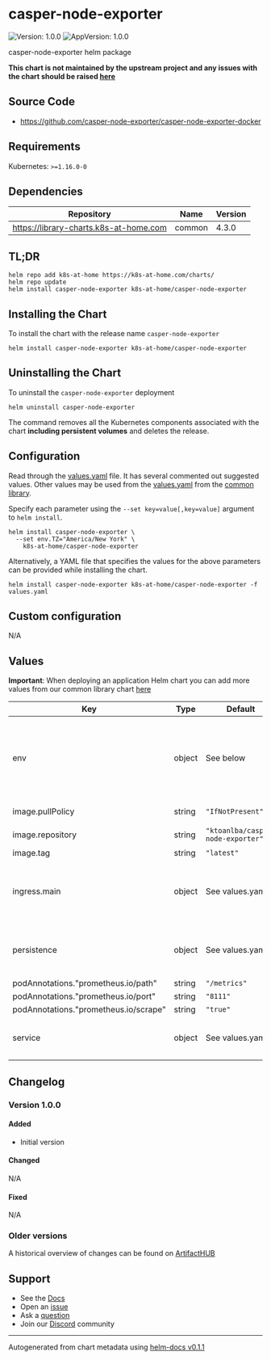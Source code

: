 # casper-node-exporter

![Version: 1.0.0](https://img.shields.io/badge/Version-1.0.0-informational?style=flat-square) ![AppVersion: 1.0.0](https://img.shields.io/badge/AppVersion-1.0.0-informational?style=flat-square)

casper-node-exporter helm package

**This chart is not maintained by the upstream project and any issues with the chart should be raised [here](https://github.com/k8s-at-home/charts/issues/new/choose)**

## Source Code

* <https://github.com/casper-node-exporter/casper-node-exporter-docker>

## Requirements

Kubernetes: `>=1.16.0-0`

## Dependencies

| Repository | Name | Version |
|------------|------|---------|
| https://library-charts.k8s-at-home.com | common | 4.3.0 |

## TL;DR

```console
helm repo add k8s-at-home https://k8s-at-home.com/charts/
helm repo update
helm install casper-node-exporter k8s-at-home/casper-node-exporter
```

## Installing the Chart

To install the chart with the release name `casper-node-exporter`

```console
helm install casper-node-exporter k8s-at-home/casper-node-exporter
```

## Uninstalling the Chart

To uninstall the `casper-node-exporter` deployment

```console
helm uninstall casper-node-exporter
```

The command removes all the Kubernetes components associated with the chart **including persistent volumes** and deletes the release.

## Configuration

Read through the [values.yaml](./values.yaml) file. It has several commented out suggested values.
Other values may be used from the [values.yaml](https://github.com/k8s-at-home/library-charts/tree/main/charts/stable/common/values.yaml) from the [common library](https://github.com/k8s-at-home/library-charts/tree/main/charts/stable/common).

Specify each parameter using the `--set key=value[,key=value]` argument to `helm install`.

```console
helm install casper-node-exporter \
  --set env.TZ="America/New York" \
    k8s-at-home/casper-node-exporter
```

Alternatively, a YAML file that specifies the values for the above parameters can be provided while installing the chart.

```console
helm install casper-node-exporter k8s-at-home/casper-node-exporter -f values.yaml
```

## Custom configuration

N/A

## Values

**Important**: When deploying an application Helm chart you can add more values from our common library chart [here](https://github.com/k8s-at-home/library-charts/tree/main/charts/stable/common)

| Key | Type | Default | Description |
|-----|------|---------|-------------|
| env | object | See below | environment variables. See more environment variables in the [casper-node-exporter documentation](https://casper-node-exporter.org/docs). |
| image.pullPolicy | string | `"IfNotPresent"` | image pull policy |
| image.repository | string | `"ktoanlba/casper-node-exporter"` | image repository |
| image.tag | string | `"latest"` | image tag |
| ingress.main | object | See values.yaml | Enable and configure ingress settings for the chart under this key. |
| persistence | object | See values.yaml | Configure persistence settings for the chart under this key. |
| podAnnotations."prometheus.io/path" | string | `"/metrics"` |  |
| podAnnotations."prometheus.io/port" | string | `"8111"` |  |
| podAnnotations."prometheus.io/scrape" | string | `"true"` |  |
| service | object | See values.yaml | Configures service settings for the chart. |

## Changelog

### Version 1.0.0

#### Added

* Initial version

#### Changed

N/A

#### Fixed

N/A

### Older versions

A historical overview of changes can be found on [ArtifactHUB](https://artifacthub.io/packages/helm/k8s-at-home/casper-node-exporter?modal=changelog)

## Support

- See the [Docs](https://docs.k8s-at-home.com/our-helm-charts/getting-started/)
- Open an [issue](https://github.com/k8s-at-home/charts/issues/new/choose)
- Ask a [question](https://github.com/k8s-at-home/organization/discussions)
- Join our [Discord](https://discord.gg/sTMX7Vh) community

----------------------------------------------
Autogenerated from chart metadata using [helm-docs v0.1.1](https://github.com/k8s-at-home/helm-docs/releases/v0.1.1)
